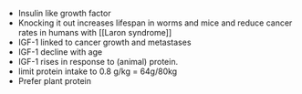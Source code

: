 - Insulin like growth factor
- Knocking it out increases lifespan in worms and mice and reduce cancer rates in humans with [[Laron syndrome]]
- IGF-1 linked to cancer growth and metastases
- IGF-1 decline with age
- IGF-1 rises in response to (animal) protein. 
- limit protein intake to 0.8 g/kg = 64g/80kg
- Prefer plant protein 